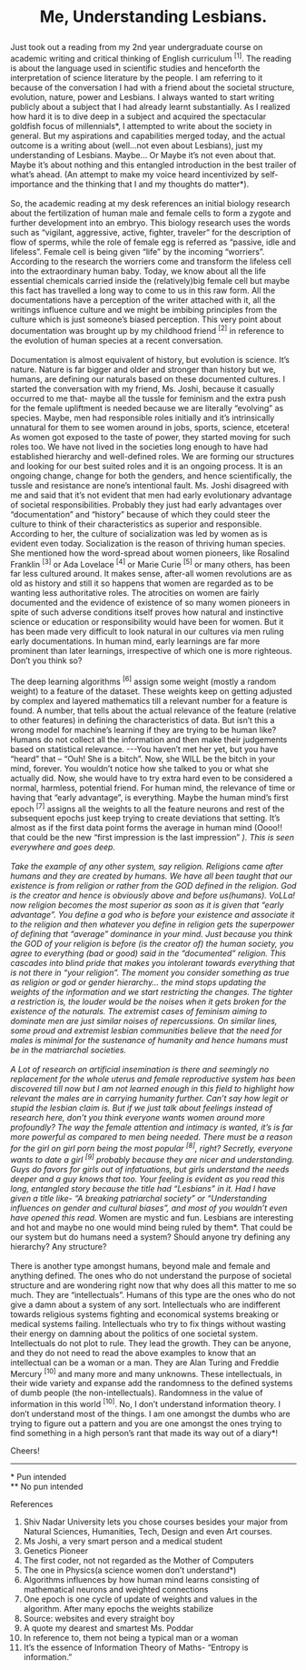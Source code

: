 # <p align="center">Me, Understanding Lesbians.</p>

Just took out a reading from my 2nd year undergraduate course on academic writing and critical thinking of English curriculum <sup>[1]</sup>. The reading is about the language used in scientific studies and henceforth the interpretation of science literature by the people. I am referring to it because of the conversation I had with a friend about the societal structure, evolution, nature, power and Lesbians. I always wanted to start writing publicly about a subject that I had already learnt substantially. As I realized how hard it is to dive deep in a subject and acquired the spectacular goldfish focus of millennials*, I attempted to write about the society in general. But my aspirations and capabilities merged today, and the actual outcome is a writing about (well…not even about Lesbians), just my understanding of Lesbians. Maybe… Or Maybe it’s not even about that. Maybe it’s about nothing and this entangled introduction in the best trailer of what’s ahead. (An attempt to make my voice heard incentivized by self-importance and the thinking that I and my thoughts do matter*).<br />
<br />
So, the academic reading at my desk references an initial biology research about the fertilization of human male and female cells to form a zygote and further development into an embryo. This biology research uses the words such as “vigilant, aggressive, active, fighter, traveler” for the description of flow of sperms, while the role of female egg is referred as “passive, idle and lifeless”. Female cell is being given “life” by the incoming “worriers”. According to the research the worriers come and transform the lifeless cell into the extraordinary human baby. Today, we know about all the life essential chemicals carried inside the (relatively)big female cell but maybe this fact has travelled a long way to come to us in this raw form. All the documentations have a perception of the writer attached with it, all the writings influence culture and we might be imbibing principles from the culture which is just someone’s biased perception. This very point about documentation was brought up by my childhood friend <sup>[2]</sup> in reference to the evolution of human species at a recent conversation. <br />
<br />
Documentation is almost equivalent of history, but evolution is science. It’s nature. Nature is far bigger and older and stronger than history but we, humans, are defining our naturals based on these documented cultures. I started the conversation with my friend, Ms. Joshi, because it casually occurred to me that- maybe all the tussle for feminism and the extra push for the female upliftment is needed because we are literally “evolving” as species. Maybe, men had responsible roles initially and it’s intrinsically unnatural for them to see women around in jobs, sports, science, etcetera! As women got exposed to the taste of power, they started moving for such roles too. We have not lived in the societies long enough to have had established hierarchy and well-defined roles. We are forming our structures and looking for our best suited roles and it is an ongoing process. It is an ongoing change, change for both the genders, and hence scientifically, the tussle and resistance are none’s intentional fault. Ms. Joshi disagreed with me and said that it’s not evident that men had early evolutionary advantage of societal responsibilities. Probably they just had early advantages over “documentation” and “history” because of which they could steer the culture to think of their characteristics as superior and responsible. According to her, the culture of socialization was led by women as is evident even today. Socialization is the reason of thriving human species. She mentioned how the word-spread about women pioneers, like Rosalind Franklin <sup>[3]</sup> or Ada Lovelace <sup>[4]</sup> or Marie Curie <sup>[5]</sup> or many others, has been far less cultured around. It makes sense, after-all women revolutions are as old as history and still it so happens that women are regarded as to be wanting less authoritative roles. The atrocities on women are fairly documented and the evidence of existence of so many women pioneers in spite of such adverse conditions itself proves how natural and instinctive science or education or responsibility would have been for women. But it has been made very difficult to look natural in our cultures via men ruling early documentations. In human mind, early learnings are far more prominent than later learnings, irrespective of which one is more righteous. Don’t you think so?<br />
<br />
The deep learning algorithms <sup>[6]</sup> assign some weight (mostly a random weight) to a feature of the dataset. These weights keep on getting adjusted by complex and layered mathematics till a relevant number for a feature is found. A number, that tells about the actual relevance of the feature (relative to other features) in defining the characteristics of data. But isn’t this a wrong model for machine’s learning if they are trying to be human like? Humans do not collect all the information and then make their judgements based on statistical relevance. ---You haven’t met her yet, but you have “heard” that – “Ouh! She is a bitch”. Now, she WILL be the bitch in your mind, forever. You wouldn’t notice how she talked to you or what she actually did. Now, she would have to try extra hard even to be considered a normal, harmless, potential friend. For human mind, the relevance of time or having that “early advantage”, is everything. Maybe the human mind’s first epoch <sup>[7]</sup> assigns all the weights to all the feature neurons and rest of the subsequent epochs just keep trying to create deviations that setting. It’s almost as if the first data point forms the average in human mind (Oooo!! that could be the new “first impression is the last impression” *). This is seen everywhere and goes deep.<br />
<br />
Take the example of any other system, say religion. Religions came after humans and they are created by humans. We have all been taught that our existence is from religion or rather from the GOD defined in the religion. God is the creator and hence is obviously above and before us(humans).  VoLLa! now religion becomes the most superior as soon as it is given that “early advantage”. You define a god who is before your existence and associate it to the religion and then whatever you define in religion gets the superpower of defining that “average” dominance in your mind. Just because you think the GOD of your religion is before (is the creator of) the human society, you agree to everything (bad or good) said in the “documented” religion. This cascades into blind pride that makes you intolerant towards everything that is not there in “your religion”. The moment you consider something as true as religion or god or gender hierarchy… the mind stops updating the weights of the information and we start restricting the changes. The tighter a restriction is, the louder would be the noises when it gets broken for the existence of the naturals. The extremist cases of feminism aiming to dominate men are just similar noises of repercussions. On similar lines, some proud and extremist lesbian communities believe that the need for males is minimal for the sustenance of humanity and hence humans must be in the matriarchal societies.<br />
<br />
A Lot of research on artificial insemination is there and seemingly no replacement for the whole uterus and female reproductive system has been discovered till now but I am not learned enough in this field to highlight how relevant the males are in carrying humanity further. Can’t say how legit or stupid the lesbian claim is. But if we just talk about feelings instead of research here, don’t you think everyone wants women around more profoundly? The way the female attention and intimacy is wanted, it’s is far more powerful as compared to men being needed. There must be a reason for the girl on girl porn being the most popular <sup>[8]</sup>, right? Secretly, everyone wants to date a girl <sup>[9]</sup> probably because they are nicer and understanding. Guys do favors for girls out of infatuations, but girls understand the needs deeper and a guy knows that too. Your feeling is evident as you read this long, entangled story because the title had “Lesbians” in it. Had I have given a title like- “A breaking patriarchal society” or “Understanding influences on gender and cultural biases”, and most of you wouldn’t even have opened this read*. Women are mystic and fun. Lesbians are interesting and hot and maybe no one would mind being ruled by them*. That could be our system but do humans need a system? Should anyone try defining any hierarchy? Any structure?<br />
<br />
There is another type amongst humans, beyond male and female and anything defined. The ones who do not understand the purpose of societal structure and are wondering right now that why does all this matter to me so much. They are “intellectuals”. Humans of this type are the ones who do not give a damn about a system of any sort. Intellectuals who are indifferent towards religious systems fighting and economical systems breaking or medical systems failing. Intellectuals who try to fix things without wasting their energy on damning about the politics of one societal system. Intellectuals do not plot to rule. They lead the growth. They can be anyone, and they do not need to read the above examples to know that an intellectual can be a woman or a man. They are Alan Turing and Freddie Mercury <sup>[10]</sup> and many more and many unknowns. These intellectuals, in their wide variety and expanse add the randomness to the defined systems of dumb people (the non-intellectuals). Randomness in the value of information in this world <sup>[10]</sup>. No, I don’t understand information theory. I don’t understand most of the things. I am one amongst the dumbs who are trying to figure out a pattern and you are one amongst the ones trying to find something in a high person’s rant that made its way out of a diary*!

Cheers!

-----------------------------------------------------------------------------------------------------------------------------------------------------------------------
\* Pun intended<br />
\** No pun intended

References
1. Shiv Nadar University lets you chose courses besides your major from Natural Sciences, Humanities, Tech, Design and even Art courses.<br />
2. Ms Joshi, a very smart person and a medical student <br />
3. Genetics Pioneer<br />
4. The first coder, not not regarded as the Mother of Computers<br />
5. The one in Physics(a science women don’t understand*)<br />
6. Algorithms influences by how human mind learns consisting of mathematical neurons and weighted connections<br />
7. One epoch is one cycle of update of weights and values in the algorithm. After many epochs the weights stabilize<br />
8. Source: websites and every straight boy<br />
9. A quote my dearest and smartest Ms. Poddar<br />
10. In reference to, them not being a typical man or a woman<br />
11. It’s the essence of Information Theory of Maths- “Entropy is information.”<br />
